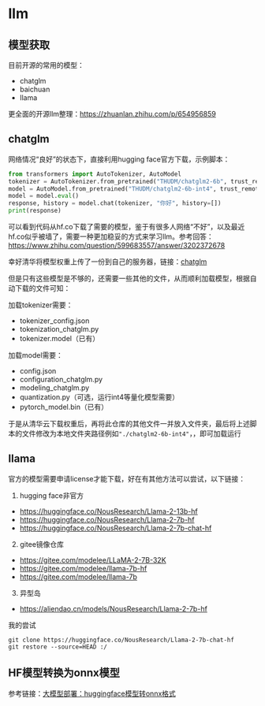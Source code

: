 # llm

## 模型获取

目前开源的常用的模型：
- chatglm
- baichuan
- llama

更全面的开源llm整理：<https://zhuanlan.zhihu.com/p/654956859>

## chatglm

网络情况“良好”的状态下，直接利用hugging face官方下载，示例脚本：
```py
from transformers import AutoTokenizer, AutoModel
tokenizer = AutoTokenizer.from_pretrained("THUDM/chatglm2-6b", trust_remote_code=True)
model = AutoModel.from_pretrained("THUDM/chatglm2-6b-int4", trust_remote_code=True).float()
model = model.eval()
response, history = model.chat(tokenizer, "你好", history=[])
print(response)
```

可以看到代码从hf.co下载了需要的模型，鉴于有很多人网络“不好”，以及最近hf.co似乎被墙了，需要一种更加稳妥的方式来学习llm。参考回答：<https://www.zhihu.com/question/599683557/answer/3202372678>

幸好清华将模型权重上传了一份到自己的服务器，链接：[chatglm](https://cloud.tsinghua.edu.cn/d/674208019e314311ab5c/)

但是只有这些模型是不够的，还需要一些其他的文件，从而顺利加载模型，根据自动下载的文件可知：

加载tokenizer需要：
- tokenizer_config.json
- tokenization_chatglm.py
- tokenizer.model（已有）

加载model需要：
- config.json
- configuration_chatglm.py
- modeling_chatglm.py
- quantization.py（可选，运行int4等量化模型需要）
- pytorch_model.bin（已有）

于是从清华云下载权重后，再将此仓库的其他文件一并放入文件夹，最后将上述脚本的文件修改为本地文件夹路径例如`"./chatglm2-6b-int4"`，，即可加载运行

## llama

官方的模型需要申请license才能下载，好在有其他方法可以尝试，以下链接：

1. hugging face非官方
- <https://huggingface.co/NousResearch/Llama-2-13b-hf>
- <https://huggingface.co/NousResearch/Llama-2-7b-hf>
- <https://huggingface.co/NousResearch/Llama-2-7b-chat-hf>

2. gitee镜像仓库
- <https://gitee.com/modelee/LLaMA-2-7B-32K>
- <https://gitee.com/modelee/llama-7b-hf>
- <https://gitee.com/modelee/llama-7b>

3. 异型岛
- <https://aliendao.cn/models/NousResearch/Llama-2-7b-hf>

我的尝试

```
git clone https://huggingface.co/NousResearch/Llama-2-7b-chat-hf
git restore --source=HEAD :/
```

## HF模型转换为onnx模型

参考链接：[大模型部署：huggingface模型转onnx格式](https://zhuanlan.zhihu.com/p/660330173)